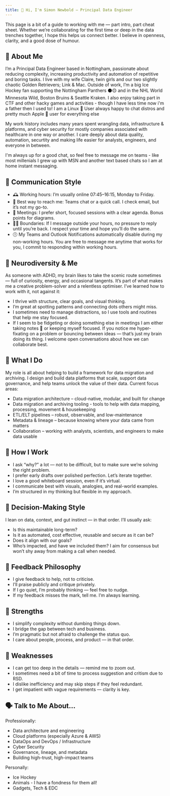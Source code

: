 ```yaml
---
title: 👋 Hi, I'm Simon Newbold – Principal Data Engineer
---
```


This page is a bit of a guide to working with me — part intro, part cheat sheet. Whether we’re collaborating for the first time or deep in the data trenches together, I hope this helps us connect better. I believe in openness, clarity, and a good dose of humour.

## 🧭 About Me
I’m a Principal Data Engineer based in Nottingham, passionate about reducing complexity, increasing productivity and automation of repetitive and boring tasks. I live with my wife Claire, twin girls and our two slightly chaotic Golden Retrievers; Link & Mac. Outside of work, I’m a big Ice Hockey fan supporting the Nottingham Panthers ⚫🟡 and in the NHL World Minnesota Wild, Boston Bruins & Seattle Kraken. I also enjoy taking part in CTF and other hacky games and activities - though I have less time now i'm a father then I used to! I am a Linux 🐧 User always happy to chat distros and pretty much Apple 🍎 user for everything else 

My work history includes many years spent wrangling data, infrastructure & platforms, and cyber security for mostly companies associated with healthcare in one way or another. I care deeply about data quality, automation, securtity and making life easier for analysts, engineers, and everyone in between.

I'm always up for a good chat, so feel free to message me on teams - like most millenials I grew up with MSN and another text based chats so I am at home instant messaging.

## 📡 Communication Style
- 🕰️ Working hours: I’m usually online 07:45–16:15, Monday to Friday.
- 💬 Best way to reach me: Teams chat or a quick call. I check email, but it’s not my go-to.
- 📅 Meetings: I prefer short, focused sessions with a clear agenda. Bonus points for diagrams.
- 🧘‍♂️ Boundaries: If I message outside your hours, no pressure to reply until you’re back. I respect your time and hope you’ll do the same.
- 🕕 My Teams and Outlook Notifications automatically disable during my non-working hours. You are free to message me anytime that works for you, I commit to responding within working hours.

## 🧠 Neurodiversity & Me
As someone with ADHD, my brain likes to take the scenic route sometimes — full of curiosity, energy, and occasional tangents. It’s part of what makes me a creative problem-solver and a relentless optimiser.
I’ve learned how to work with it, not against it:
- I thrive with structure, clear goals, and visual thinking.
- I’m great at spotting patterns and connecting dots others might miss.
- I sometimes need to manage distractions, so I use tools and routines that help me stay focused.
- If I seem to be fidgeting or doing something else in meetings I am either taking notes 📝 or keeping myself focused.
If you notice me hyper-fixating on a problem or bouncing between ideas — that’s just my brain doing its thing. I welcome open conversations about how we can collaborate best.

## 🧩 What I Do
My role is all about helping to build a framework for data migration and archiving. I design and build data platforms that scale, support data governance, and help teams unlock the value of their data.
Current focus areas:
- Data migration architecture – cloud-native, modular, and built for change
- Data migration and archiving tooling - tools to help with data mapping, processing, movement & housekeeping
- ETL/ELT pipelines – robust, observable, and low-maintenance
- Metadata & lineage – because knowing where your data came from matters
- Collaboration – working with analysts, scientists, and engineers to make data usable

## 🧭 How I Work
- I ask “why?” a lot — not to be difficult, but to make sure we’re solving the right problem.
- I prefer early drafts over polished perfection. Let’s iterate together.
- I love a good whiteboard session, even if it’s virtual.
- I communicate best with visuals, analogies, and real-world examples.
- I’m structured in my thinking but flexible in my approach.

## 🧠 Decision-Making Style
I lean on data, context, and gut instinct — in that order. I’ll usually ask:
- Is this maintainable long-term?
- Is it as automated, cost effective, reusable and secure as it can be?
- Does it align with our goals?
- Who’s impacted, and have we included them?
I aim for consensus but won’t shy away from making a call when needed.

## 🔄 Feedback Philosophy
- I give feedback to help, not to criticise.
- I’ll praise publicly and critique privately.
- If I go quiet, I’m probably thinking — feel free to nudge.
- If my feedback misses the mark, tell me. I’m always learning.

## 🧪 Strengths
- I simplify complexity without dumbing things down.
- I bridge the gap between tech and business.
- I’m pragmatic but not afraid to challenge the status quo.
- I care about people, process, and product — in that order.

## 🐘 Weaknesses
- I can get too deep in the details — remind me to zoom out.
- I sometimes need a bit of time to process suggestion and critism due to RSD.
- I dislike inefficiency and may skip steps if they feel redundant.
- I get impatient with vague requirements — clarity is key.

## 🗣️ Talk to Me About…
Professionally:
- Data architecture and engineering
- Cloud platforms (especially Azure & AWS)
- DataOps and DevOps / Infrastructure
- Cyber Security
- Governance, lineage, and metadata
- Building high-trust, high-impact teams

Personally:
- Ice Hockey
- Animals - I have a fondness for them all! 
- Gadgets, Tech & EDC
